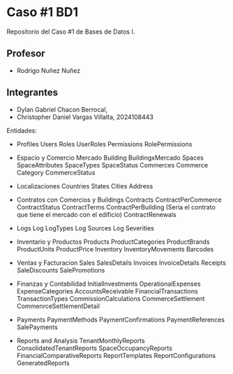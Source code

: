# Caso #1 BD1
Repositorio del Caso #1 de Bases de Datos I. 

## Profesor
* Rodrigo Nuñez Nuñez 

## Integrantes
* Dylan Gabriel Chacon Berrocal, 
* Christopher Daniel Vargas Villalta, 2024108443

Entidades: 

- Profiles
Users
Roles
UserRoles
Permissions
RolePermissions

- Espacio y Comercio
Mercado
Building
BuildingxMercado
Spaces
SpaceAttributes
SpaceTypes
SpaceStatus
Commerces
Commerce Category
CommerceStatus

- Localizaciones
Countries
States
Cities
Address

- Contratos con Comercios y Buildings
Contracts 
ContractPerCommerce
ContractStatus
ContractTerms
ContractPerBuilding (Seria el contrato que tiene el mercado con el edificio)
ContractRenewals

- Logs
Log
LogTypes
Log Sources
Log Severities

- Inventario y Productos
Products
ProductCategories
ProductBrands
ProductUnits
ProductPrice
Inventory
InventoryMovements
Barcodes

- Ventas y Facturacion
Sales
SalesDetails
Invoices
InvoiceDetails
Receipts
SaleDiscounts
SalePromotions

- Finanzas y Contabilidad
InitialInvestments
OperationalExpenses
ExpenseCategories
AccountsReceivable
FinancialTransactions
TransactionTypes
CommissionCalculations
CommerceSettlement
CommenrceSettlementDetail

- Payments 
PaymentMethods
PaymentConfirmations
PaymentReferences
SalePayments

- Reports and Analysis
TenantMonthlyReports
ConsolidatedTenantReports
SpaceOccupancyReports
FinancialComparativeReports
ReportTemplates
ReportConfigurations
GeneratedReports


